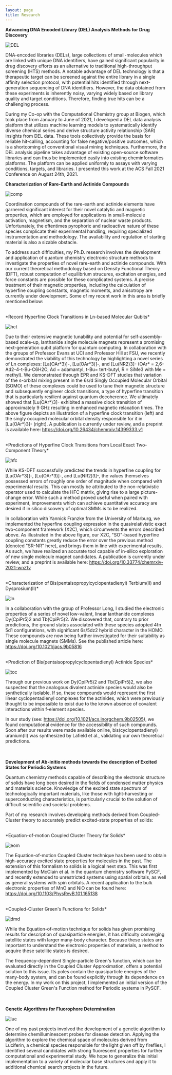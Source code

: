 ```yaml
---
layout: page
title: Research
---
```


**Advancing DNA Encoded Library (DEL) Analysis Methods for Drug
Discovery**

![DEL](/assets/img/DEL.png "DEL")

DNA-encoded libraries (DELs), large collections of
small-molecules which are linked with unique DNA identifiers, have
gained significant popularity in drug discovery efforts as an alternative to
traditional high-throughput screening (HTS) methods. A notable
advantage of DEL technology is that a therapeutic target can be screened
against the entire library in a single affinity selection protocol, with 
potential hits identified through next-generation sequencing of DNA
identifiers. However, the data obtained from these experiments is
inherently noisy, varying widely based on library quality and target
conditions. Therefore, finding true hits can be a challenging process. 

During my Co-op with the Computational Chemistry group at Biogen, which
took place from January to June of 2021, I developed a DEL data analysis platform that
utilizes machine learning models to systematically identify diverse chemical series and
derive structure activity relationship (SAR) insights from DEL data.
These tools collectively provide the basis for reliable hit-calling,
accounting for false negative/positive outcomes, which is a
shortcoming of conventional visual mining techniques. 
Furthermore, the DEL analysis pipeline takes advantage of
existing open-source software libraries and can thus be implemented easily
into existing cheminformatics platforms. The platform can be
applied uniformly to assays with varying conditions, targets, and
libraries. I presented this work at the ACS Fall 2021 Conference on
August 24th, 2021.


**Characterization of Rare-Earth and Actinide Compounds**

![comp](/assets/img/comp.png "comp")

Coordination compounds of the rare-earth and actinide elements have garnered
significant interest for their novel catalytic and magnetic properties, which
are employed for applications in small-molecule activation, magnetism, and the
separation of nuclear waste products. Unfortunately, the oftentimes pyrophoric
and radioactive nature of these species complicate their experimental
handling, requiring specialized instrumentation and methodology. The
availability and regulation of starting material is also a sizable obstacle.

To address such difficulties, my Ph.D. research involves the development and
application of
quantum chemistry electronic structure methods to investigate the properties of novel rare-earth and
actinide compounds. With our current theoretical methodology based on Density
Functional Theory (DFT), robust computation of equilibrium strucures, excitation
energies, and force constants are possible for these complicated systems. A
precise treatment of their magnetic properties, including the calculation of
hyperfine coupling constants, magnetic moments, and anisotropy are currently
under development.
Some of my recent work in this area is briefly mentioned below:

<br/>
*Record Hyperfine Clock Transitions in Ln-based Molecular Qubits*

![hct](/assets/img/HCT.png "hct")

Due to their extensive magnetic tunability and potential for
self-assembly-based scale-up, lanthanide single molecule magnets 
represent a promising next-generation qubit platform for quantum
computing. In collaboration with the groups of Professor Evans at UCI and Professor Hill at FSU, 
we recently demonstrated the viability of this technology by
highlighting a novel series of Ln complexes: [La(OAr\*3)]-,
[Lu(OAr\*3)]-, and [Lu(NR2)3]- (OAr\* = 2,6-Ad2-4-t-Bu-C6H2O, Ad = adamantyl, t-Bu= tert-butyl, R = SiMe3 with Me =
methyl). We demonstrated through EPR and KS-DFT studies that variation of the
s-orbital mixing present in the 6s/d Singly Occupied Molecular Orbital
(SOMO) of these complexes could be used to tune their magnetic structure
and subsequently engineer clock transitions, a type of hyperfine transition that is particularly resilient against
quantum decoherence. We ultimately showed that [Lu(OAr\*)3]- exhibited a massive clock transition of approximately 9 GHz 
resulting in enhanced magnetic relaxation times. The above figure
depicts an illustration of a hyperfine clock transition (left) and 
the singly occupied molecular orbital density responsible for it
in [Lu(OAr\*)3]- (right). A publication is
currently under review, and a preprint is available here:
https://doi.org/10.26434/chemrxiv.14399333.v1 

<br/>
*Predictions of Hyperfine Clock Transitions from Local Exact
Two-Component Theory*

![hfc](/assets/img/HFC.png "hfc")

While KS-DFT successfully predicted the trends in
hyperfine coupling for [La(OAr\*3)]-,
[Lu(OAr\*3)]-, and [Lu(NR2)3]-, the values themselves possessed errors of roughly one order of magnitude
when compared with experimental results. This can mostly be attributed to the non-relativistic operator
used to calculate the HFC matrix, giving rise to a large picture-change
error. While such a method proved useful when paired with
experiment, improvements which can achieve quantitative accuracy are desired if
in silico discovery of optimal SMMs is to be realized.
 
In collaboration with Yannick Franzke from the University of Marburg, we
implemented the hyperfine coupling expression in the quasirelativistic
exact two-component framework (X2C), which circumvents the errors described
above. As illustrated in the above figure, our X2C, "SO"-based hyperfine
coupling constants greatly reduce the error over the previous method
(denoted "SR-NR" here), and brings them in line with experimental
results. As such, we have realized an accurate tool capable of in-silico
exploration of new single molecule magnet candidates. A publication is
currently under review, and a preprint is available here:
https://doi.org/10.33774/chemrxiv-2021-wnz1v

<br/>
*Characterization of Bis(pentaisopropylcyclopentadienyl) Terbium(II) and Dysprosium(II)*

![ln](/assets/img/ln.png "ln")

In a collaboration with the group of Professor Long, I studied the electronic
properties of a series of novel low-valent, linear lanthanide
complexes Dy(CpiPr5)2 and Tb(CpiPr5)2. We discovered that, contrary to prior
predictions, the ground states associated with these species adopted 4fn 5d1
configurations, with significant 6s/5dz2 hybrid character in the HOMO. These
compounds are now being further investigated for their suitability as single
molecule magnets (SMMs). See the published article here:
https://doi.org/10.1021/jacs.9b05816
 
<br/>
*Prediction of Bis(pentaisopropylcyclopentadienyl) Actinide Species*

![toc](/assets/img/toc.png "toc")

Through our previous work on Dy(CpiPr5)2 and Tb(CpiPr5)2, we also suspected that
the analogous divalent actinide species would also be synthetically isolable. If
so, these compounds would represent the first linear cyclopentadienyl complexes 
for the actinides, which were previously thought to be impossible to exist due
to the known absence of covalent interactions within f-element species. 

In our study (see: https://doi.org/10.1021/acs.inorgchem.9b02505), we found
computational evidence for the accessibility of such compounds. Soon after our
results were made available online, bis(cyclopentadienyl) uranium(II) was
synthesized by Lafield et al., validating our own theoretical predictions.

<br/><br/>
**Development of Ab-initio methods towards the description of Excited States for Periodic Systems**

Quantum chemistry methods capable of describing the electronic structure of solids have long been desired in the fields of condensed matter physics and materials science. Knowledge of the excited state spectrum of technologically important materials, like those with light-harvesting or superconducting characteristics, is particularly crucial to the solution of difficult scientific and societal problems. 

Part of my research involves developing methods derived from Coupled-Cluster theory to accurately predict excited-state properties of solids:

<br/>
*Equation-of-motion Coupled Cluster Theory for Solids*

![eom](/assets/img/eom.png "eom")

The Equation-of-motion Coupled Cluster technique has been used to obtain
high-accuracy excited state properties for molecules in the past. The extension
of this formalism to solids is a logical next step. This was first implemented
by McClain et al. in the quantum chemistry software PySCF, and recently extended 
to unrestricted systems using spatial orbitals, as well as general systems with spin orbitals. 
A recent application to the bulk electronic properties of MnO and NiO can be found here:
https://doi.org/10.1103/PhysRevB.101.165138


<br/>
*Coupled-Cluster Green's Functions for Solids*

![dmd](/assets/img/dmd.png "luc")

While the Equation-of-motion technique for solids has given promising results for description of quasiparticle energies, it has difficulty converging satellite states with larger many-body character. Because these states are important to understand the electronic properties of  materials, a method to acquire these satellite states is desired. 

The frequency-dependent Single-particle Green's function, which can be evaluated
directly in the Coupled Cluster Approximation, offers a potential solution to
this issue. Its poles contain the quasiparticle energies of the many-body
system, and can be found explicitly through its dependence on the energy. In my
work on this project, I implemented an initial version of the Coupled Cluster Green's Function method
for Periodic systems in PySCF.

<br/><br/>
**Genetic Algorithms for Fluorophore Determination**

![luc](/assets/img/luc.png "luc")

One of my past projects involved the development of a genetic algorithm to determine chemilluminescent probes for disease detection. Applying the algorithm to explore the chemical space of molecules derived from Luciferin, a chemical species responsible for the light given off by fireflies, I identified several candidates with strong fluorescent properties for further computational and experimental study. We hope to generalize this initial implementation to a variety of molecular base structures and apply it to additional chemical search projects in the future.
